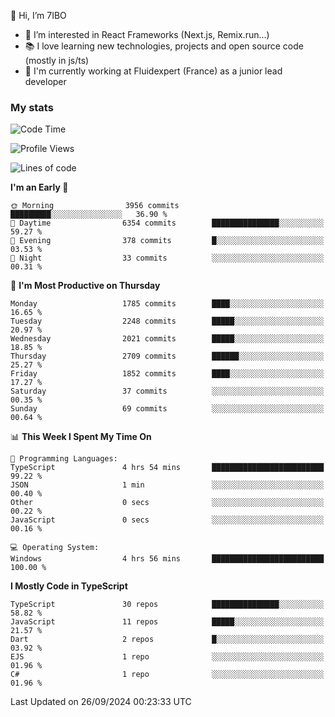👋 Hi, I’m 7IBO

- 👀 I’m interested in React Frameworks (Next.js, Remix.run...)
- 📚 I love learning new technologies, projects and open source code (mostly in js/ts)
- 💼 I'm currently working at Fluidexpert (France) as a junior lead developer

### My stats
<!--START_SECTION:waka-->
![Code Time](http://img.shields.io/badge/Code%20Time-776%20hrs%2022%20mins-blue)

![Profile Views](http://img.shields.io/badge/Profile%20Views-0-blue)

![Lines of code](https://img.shields.io/badge/From%20Hello%20World%20I%27ve%20Written-9.9%20million%20lines%20of%20code-blue)

**I'm an Early 🐤** 

```text
🌞 Morning                3956 commits        █████████░░░░░░░░░░░░░░░░   36.90 % 
🌆 Daytime                6354 commits        ███████████████░░░░░░░░░░   59.27 % 
🌃 Evening                378 commits         █░░░░░░░░░░░░░░░░░░░░░░░░   03.53 % 
🌙 Night                  33 commits          ░░░░░░░░░░░░░░░░░░░░░░░░░   00.31 % 
```
📅 **I'm Most Productive on Thursday** 

```text
Monday                   1785 commits        ████░░░░░░░░░░░░░░░░░░░░░   16.65 % 
Tuesday                  2248 commits        █████░░░░░░░░░░░░░░░░░░░░   20.97 % 
Wednesday                2021 commits        █████░░░░░░░░░░░░░░░░░░░░   18.85 % 
Thursday                 2709 commits        ██████░░░░░░░░░░░░░░░░░░░   25.27 % 
Friday                   1852 commits        ████░░░░░░░░░░░░░░░░░░░░░   17.27 % 
Saturday                 37 commits          ░░░░░░░░░░░░░░░░░░░░░░░░░   00.35 % 
Sunday                   69 commits          ░░░░░░░░░░░░░░░░░░░░░░░░░   00.64 % 
```


📊 **This Week I Spent My Time On** 

```text
💬 Programming Languages: 
TypeScript               4 hrs 54 mins       █████████████████████████   99.22 % 
JSON                     1 min               ░░░░░░░░░░░░░░░░░░░░░░░░░   00.40 % 
Other                    0 secs              ░░░░░░░░░░░░░░░░░░░░░░░░░   00.22 % 
JavaScript               0 secs              ░░░░░░░░░░░░░░░░░░░░░░░░░   00.16 % 

💻 Operating System: 
Windows                  4 hrs 56 mins       █████████████████████████   100.00 % 
```

**I Mostly Code in TypeScript** 

```text
TypeScript               30 repos            ███████████████░░░░░░░░░░   58.82 % 
JavaScript               11 repos            █████░░░░░░░░░░░░░░░░░░░░   21.57 % 
Dart                     2 repos             █░░░░░░░░░░░░░░░░░░░░░░░░   03.92 % 
EJS                      1 repo              ░░░░░░░░░░░░░░░░░░░░░░░░░   01.96 % 
C#                       1 repo              ░░░░░░░░░░░░░░░░░░░░░░░░░   01.96 % 
```




 Last Updated on 26/09/2024 00:23:33 UTC
<!--END_SECTION:waka-->
